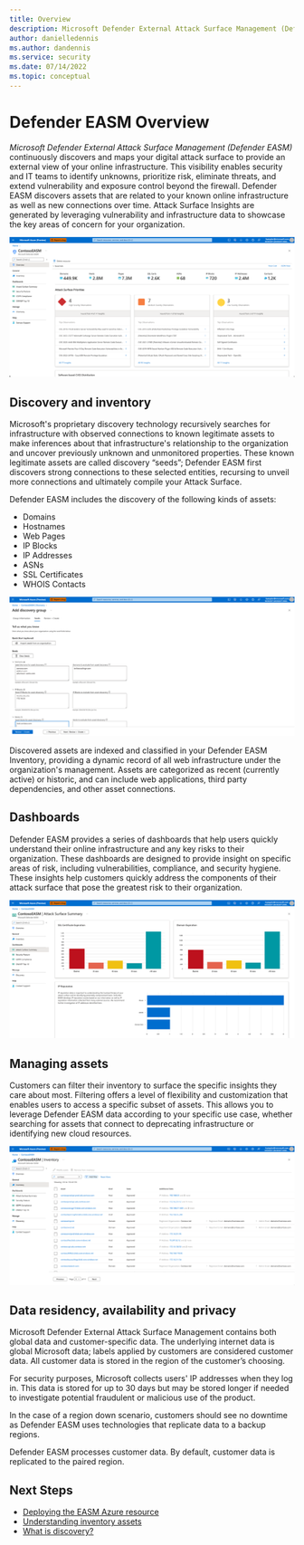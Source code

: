 ```yaml
---
title: Overview
description: Microsoft Defender External Attack Surface Management (Defender EASM) continuously discovers and maps your digital attack surface to provide an external view of your online infrastructure.
author: danielledennis
ms.author: dandennis
ms.service: security
ms.date: 07/14/2022
ms.topic: conceptual
---
```


# Defender EASM Overview

*Microsoft Defender External Attack Surface Management (Defender EASM)* continuously discovers and maps your digital attack surface to provide an external view of your online infrastructure. This visibility enables security and IT teams to identify unknowns, prioritize risk, eliminate threats, and extend vulnerability and exposure control beyond the firewall.
Defender EASM discovers assets that are related to your known online infrastructure as well as new connections over time. Attack Surface Insights are generated by leveraging vulnerability and infrastructure data to showcase the key areas of concern for your organization.

![Screenshot of Overview Dashboard](media/Overview-1.png)

## Discovery and inventory

Microsoft's proprietary discovery technology recursively searches for infrastructure with observed connections to known legitimate assets to make inferences about that infrastructure's relationship to the organization and uncover previously unknown and unmonitored properties. These known legitimate assets are called discovery “seeds”; Defender EASM first discovers strong connections to these selected entities, recursing to unveil more connections and ultimately compile your Attack Surface.

Defender EASM includes the discovery of the following kinds of assets:

- Domains
- Hostnames
- Web Pages
- IP Blocks
- IP Addresses
- ASNs
- SSL Certificates
- WHOIS Contacts

![Screenshot of Discovery View](media/Overview-2.png)

Discovered assets are indexed and classified in your Defender EASM Inventory, providing a dynamic record of all web infrastructure under the organization's management. Assets are categorized as recent (currently active) or historic, and can include web applications, third party dependencies, and other asset connections.

## Dashboards

Defender EASM provides a series of dashboards that help users quickly understand their online infrastructure and any key risks to their organization. These dashboards are designed to provide insight on specific areas of risk, including vulnerabilities, compliance, and security hygiene. These insights help customers quickly address the components of their attack surface that pose the greatest risk to their organization.

![Screenshot of Dashboard View](media/Overview-3.png)

## Managing assets

Customers can filter their inventory to surface the specific insights they care about most. Filtering offers a level of flexibility and customization that enables users to access a specific subset of assets. This allows you to leverage Defender EASM data according to your specific use case, whether searching for assets that connect to deprecating infrastructure or identifying new cloud resources.

![Screenshot of Inventory View](media/Overview-4.png)

## Data residency, availability and privacy

Microsoft Defender External Attack Surface Management contains both global data and customer-specific data. The underlying internet data is global Microsoft data; labels applied by customers are considered customer data. All customer data is stored in the region of the customer’s choosing.

For security purposes, Microsoft collects users' IP addresses when they log in. This data is stored for up to 30 days but may be stored longer if needed to investigate potential fraudulent or malicious use of the product.

In the case of a region down scenario, customers should see no downtime as Defender EASM uses technologies that replicate data to a backup regions.

Defender EASM processes customer data. By default, customer data is replicated to the paired region.

## Next Steps

- [Deploying the EASM Azure resource](deploying-the-defender-easm-azure-resource.md)
- [Understanding inventory assets](understanding-inventory-assets.md)
- [What is discovery?](what-is-discovery.md)
